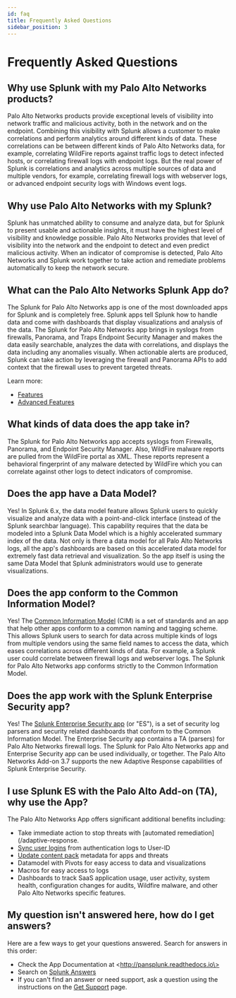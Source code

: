 ```yaml
---
id: faq
title: Frequently Asked Questions
sidebar_position: 3
---
```


Frequently Asked Questions
==========================

Why use Splunk with my Palo Alto Networks products?
---------------------------------------------------

Palo Alto Networks products provide exceptional levels of visibility into network traffic and malicious activity, both in the network and on the endpoint. Combining this visibility with Splunk allows a customer to make correlations and perform analytics around different kinds of data. These correlations can be between different kinds of Palo Alto Networks data, for example, correlating WildFire reports against traffic logs to detect infected hosts, or correlating firewall logs with endpoint logs. But the real power of Splunk is correlations and analytics across multiple sources of data and multiple vendors, for example, correlating firewall logs with webserver logs, or advanced endpoint security logs with Windows event logs.

Why use Palo Alto Networks with my Splunk?
------------------------------------------

Splunk has unmatched ability to consume and analyze data, but for Splunk to present usable and actionable insights, it must have the highest level of visibility and knowledge possible. Palo Alto Networks provides that level of visibility into the network and the endpoint to detect and even predict malicious activity. When an indicator of compromise is detected, Palo Alto Networks and Splunk work together to take action and remediate problems automatically to keep the network secure.

What can the Palo Alto Networks Splunk App do?
----------------------------------------------

The Splunk for Palo Alto Networks app is one of the most downloaded apps for Splunk and is completely free. Splunk apps tell Splunk how to handle data and come with dashboards that display visualizations and analysis of the data. The Splunk for Palo Alto Networks app brings in syslogs from firewalls, Panorama, and Traps Endpoint Security Manager and makes the data easily searchable, analyzes the data with correlations, and displays the data including any anomalies visually. When actionable alerts are produced, Splunk can take action by leveraging the firewall and Panorama APIs to add context that the firewall uses to prevent targeted threats.

Learn more:  
-   [Features](/#features)
-   [Advanced Features](/adaptive-response)

What kinds of data does the app take in?
----------------------------------------

The Splunk for Palo Alto Networks app accepts syslogs from Firewalls, Panorama, and Endpoint Security Manager. Also, WildFire malware reports are pulled from the WildFire portal as XML. These reports represent a behavioral fingerprint of any malware detected by WildFire which you can correlate against other logs to detect indicators of compromise.

Does the app have a Data Model?
-------------------------------

Yes! In Splunk 6.x, the data model feature allows Splunk users to quickly visualize and analyze data with a point-and-click interface (instead of the Splunk searchbar language). This capability requires that the data be modeled into a Splunk Data Model which is a highly accelerated summary index of the data. Not only is there a data model for all Palo Alto Networks logs, all the app's dashboards are based on this accelerated data model for extremely fast data retrieval and visualization. So the app itself is using the same Data Model that Splunk administrators would use to generate visualizations.

Does the app conform to the Common Information Model?
-----------------------------------------------------

Yes! The [Common Information Model](http://docs.splunk.com/Documentation/CIM/latest/User/Overview) (CIM) is a set of standards and an app that help other apps conform to a common naming and tagging scheme. This allows Splunk users to search for data across multiple kinds of logs from multiple vendors using the same field names to access the data, which eases correlations across different kinds of data. For example, a Splunk user could correlate between firewall logs and webserver logs. The Splunk for Palo Alto Networks app conforms strictly to the Common Information Model.

Does the app work with the Splunk Enterprise Security app?
----------------------------------------------------------

Yes! The [Splunk Enterprise Security app](http://www.splunk.com/en_us/products/premium-solutions/splunk-enterprise-security.html) (or "ES"), is a set of security log parsers and security related dashboards that conform to the Common Information Model. The Enterprise Security app contains a TA (parsers) for Palo Alto Networks firewall logs. The Splunk for Palo Alto Networks app and Enterprise Security app can be used individually, or together. The Palo Alto Networks Add-on 3.7 supports the new Adaptive Response capabilities of Splunk Enterprise Security.

I use Splunk ES with the Palo Alto Add-on (TA), why use the App?
----------------------------------------------------------------

The Palo Alto Networks App offers significant additional benefits including:

-   Take immediate action to stop threats with [automated remediation](/adaptive-response.
-   [Sync user logins](/splunk/docs/userid) from authentication logs to User-ID
-   [Update content pack](/splunk/docs/lookups) metadata for apps and threats
-   Datamodel with Pivots for easy access to data and visualizations
-   Macros for easy access to logs
-   Dashboards to track SaaS application usage, user activity, system health, configuration changes for audits, Wildfire malware, and other Palo Alto Networks specific features.

My question isn't answered here, how do I get answers?
------------------------------------------------------

Here are a few ways to get your questions answered. Search for answers in this order:

-   Check the App Documentation at \<http://pansplunk.readthedocs.io\>
-   Search on [Splunk Answers](http://answers.splunk.com/app/questions/491.html)
-   If you can't find an answer or need support, ask a question using the instructions on the [Get Support](/splunk/docs/support) page.



